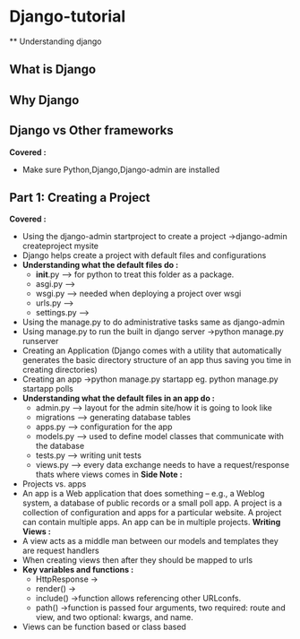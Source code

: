 # Django-tutorial
** Understanding django

## What is Django

## Why Django

## Django vs Other frameworks

**Covered :**
 * Make sure Python,Django,Django-admin are installed

## Part 1: Creating a Project
**Covered :**
 * Using the django-admin startproject to create a project ->django-admin createproject mysite
 * Django helps create a project with default files and configurations
 * **Understanding what the default files do :**
	* __init__.py --> for python to treat this folder as a package.
	* asgi.py -->
	* wsgi.py --> needed when deploying a project over wsgi
	* urls.py -->
	* settings.py -->
 * Using the manage.py to do administrative tasks same as django-admin
 * Using manage.py to run the built in django server ->python manage.py runserver
 * Creating an Application (Django comes with a utility that automatically generates the basic directory structure of an app thus saving you time in creating directories)
 * Creating an app ->python manage.py startapp <app-name> eg. python manage.py startapp polls 
 * **Understanding what the default files in an app do :**
	* admin.py --> layout for the admin site/how it is going to look like
	* migrations --> generating database tables
	* apps.py --> configuration for the app
	* models.py --> used to define model classes that communicate with the database
	* tests.py --> writing unit tests
	* views.py --> every data exchange needs to have a request/response thats where views comes in
**Side Note :**
 * Projects vs. apps
 * An app is a Web application that does something – e.g., a Weblog system, a database of public records or a small poll app. A project is a collection of configuration and apps for a particular website. A project can contain multiple apps. An app can be in multiple projects. 
**Writing Views :**
 * A view acts as a middle man between our models and templates they are request handlers
 * When creating views then after they should be mapped to urls
 * **Key variables and functions :**
    * HttpResponse ->
	* render() ->
	* include() ->function allows referencing other URLconfs. 
	* path() ->function is passed four arguments, two required: route and view, and two optional: kwargs, and name. 
 * Views can be function based or class based
 
 